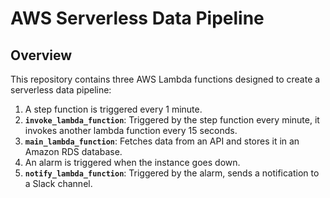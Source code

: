 # AWS Serverless Data Pipeline

## Overview

This repository contains three AWS Lambda functions designed to create a serverless data pipeline:

1. A step function is triggered every 1 minute.
2. **`invoke_lambda_function`**: Triggered by the step function every minute, it invokes another lambda function every 15 seconds.
3. **`main_lambda_function`**: Fetches data from an API and stores it in an Amazon RDS database.
4. An alarm is triggered when the instance goes down.
5. **`notify_lambda_function`**: Triggered by the alarm, sends a notification to a Slack channel.

